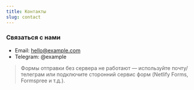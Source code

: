 ```yaml
---
title: Контакты
slug: contact
---
```


### Связаться с нами
- Email: [hello@example.com](mailto:hello@example.com)
- Telegram: @example

> Формы отправки без сервера не работают — используйте почту/телеграм или подключите сторонний сервис форм (Netlify Forms, Formspree и т.д.).
